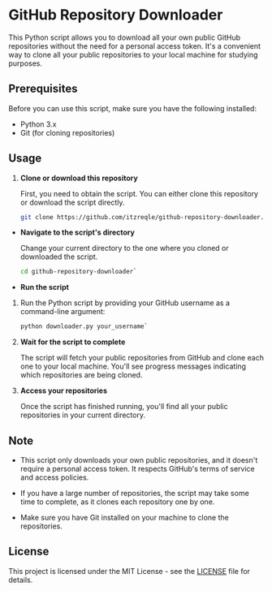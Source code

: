 # GitHub Repository Downloader

This Python script allows you to download all your own public GitHub repositories without the need for a personal access token. It's a convenient way to clone all your public repositories to your local machine for studying purposes.

## Prerequisites

Before you can use this script, make sure you have the following installed:

- Python 3.x
- Git (for cloning repositories)

## Usage

1. **Clone or download this repository**
    
    First, you need to obtain the script. You can either clone this repository or download the script directly.
    
    ```bash
    git clone https://github.com/itzreqle/github-repository-downloader.git
    ```
    
- **Navigate to the script's directory**
    
    Change your current directory to the one where you cloned or downloaded the script.
    
    ```bash
    cd github-repository-downloader`
    ```
    
- **Run the script**
    
1. Run the Python script by providing your GitHub username as a command-line argument:
    
    ```bash
    python downloader.py your_username`
    ```
    
2. **Wait for the script to complete**
    
    The script will fetch your public repositories from GitHub and clone each one to your local machine. You'll see progress messages indicating which repositories are being cloned.
    
3. **Access your repositories**
    
    Once the script has finished running, you'll find all your public repositories in your current directory.
    

## Note

- This script only downloads your own public repositories, and it doesn't require a personal access token. It respects GitHub's terms of service and access policies.
    
- If you have a large number of repositories, the script may take some time to complete, as it clones each repository one by one.
    
- Make sure you have Git installed on your machine to clone the repositories.
    

## License

This project is licensed under the MIT License - see the [LICENSE](https://chat.openai.com/LICENSE) file for details.

